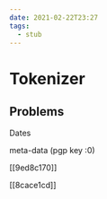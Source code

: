 ```yaml
---
date: 2021-02-22T23:27
tags: 
  - stub
---
```


# Tokenizer

## Problems

Dates

meta-data (pgp key :0)

[[9ed8c170]]

[[8cace1cd]]
